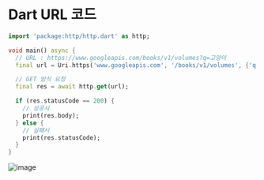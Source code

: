 # Dart URL 코드



```dart
import 'package:http/http.dart' as http;

void main() async {
  // URL : https://www.googleapis.com/books/v1/volumes?q=고양이
  final url = Uri.https('www.googleapis.com', '/books/v1/volumes', {'q': '고양이'});

  // GET 방식 요청
  final res = await http.get(url);

  if (res.statusCode == 200) {
    // 성공시
    print(res.body);
  } else {
    // 실패시
    print(res.statusCode);
  }
}
```

![image](https://user-images.githubusercontent.com/55625864/156870206-be191bab-4d08-487e-b653-ee3e12cafae9.png)
